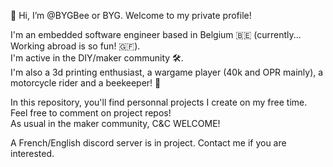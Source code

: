 👋 Hi, I’m @BYGBee or BYG.
Welcome to my private profile!

I'm an embedded software engineer based in Belgium 🇧🇪 (currently... Working abroad is so fun! 🇬🇫). <br>
I'm active in the DIY/maker community 🛠️.<br>
I'm also a 3d printing enthusiast, a wargame player (40k and OPR mainly), a motorcycle rider and a beekeeper! 🐝 <br>

In this repository, you'll find personnal projects I create on my free time. Feel free to comment on project repos!<br>
As usual in the maker community, C&C WELCOME!

A French/English discord server is in project. Contact me if you are interested.

<!---
BYGBee/BYGBee is a ✨ special ✨ repository because its `README.md` (this file) appears on your GitHub profile.
You can click the Preview link to take a look at your changes.
--->
